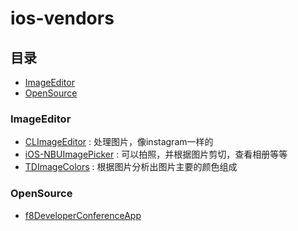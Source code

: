 ios-vendors
===========
 
## 目录
 
* [ImageEditor](#imageEditor)
* [OpenSource](#OpenSource)
 
### ImageEditor

* [CLImageEditor](https://github.com/yackle/CLImageEditor) : 处理图片，像instagram一样的
* [iOS-NBUImagePicker](https://github.com/CyberAgent/iOS-NBUImagePicker) : 可以拍照，并根据图片剪切，查看相册等等
* [TDImageColors](https://github.com/timominous/TDImageColors) : 根据图片分析出图片主要的颜色组成

### OpenSource

* [f8DeveloperConferenceApp](https://github.com/ParsePlatform/f8DeveloperConferenceApp)
